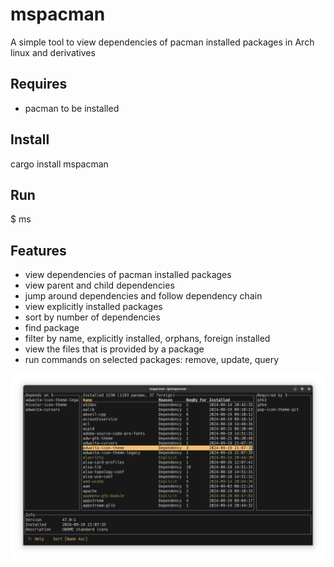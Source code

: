 # mspacman
A simple tool to view dependencies of pacman installed packages in Arch linux and derivatives

## Requires
- pacman to be installed

## Install
cargo install mspacman

## Run
$ ms


## Features
- view dependencies of pacman installed packages
- view parent and child dependencies
- jump around dependencies and follow dependency chain
- view explicitly installed packages
- sort by number of dependencies
- find package
- filter by name, explicitly installed, orphans, foreign installed
- view the files that is provided by a package
- run commands on selected packages: remove, update, query

![Screenshot](Screenshot.png)
